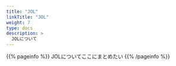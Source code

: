 ```yaml
---
title: "JOL"
linkTitle: "JOL"
weight: 7
type: docs
description: >
  JOLについて
---
```


{{% pageinfo %}}
JOLについてここにまとめたい
{{% /pageinfo %}}
